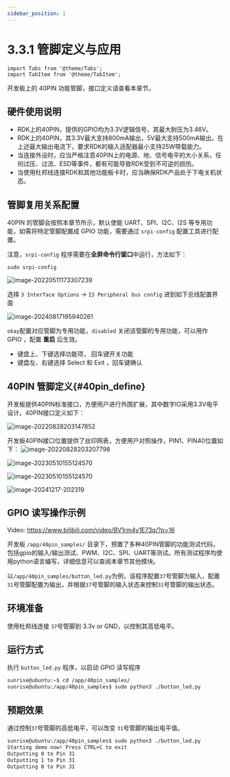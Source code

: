```yaml
---
sidebar_position: 1
---
```


# 3.3.1 管脚定义与应用

```mdx-code-block
import Tabs from '@theme/Tabs';
import TabItem from '@theme/TabItem';
```

开发板上的 40PIN 功能管脚，接口定义请查看本章节。

## 硬件使用说明

- RDK上的40PIN，提供的GPIO均为3.3V逻辑信号，其最大耐压为3.46V。
- RDK上的40PIN，其3.3V最大支持800mA输出，5V最大支持500mA输出。在上述最大输出电流下，要求RDK的输入适配器最小支持25W带载能力。
- 当连接外设时，应当严格注意40PIN上的电源、地、信号电平的大小关系，任何过压、过流、ESD等事件，都有可能导致RDK受到不可逆的损伤。
- 当使用杜邦线连接RDK和其他功能板卡时，应当确保RDK产品处于下电关机状态。

## 管脚复用关系配置

40PIN 的管脚会按照本章节所示，默认使能 UART、SPI、I2C、I2S 等专用功能，如需将特定管脚配置成 GPIO 功能，需要通过 `srpi-config` 配置工具进行配置。

注意，`srpi-config` 程序需要在**全屏命令行窗口**中运行，方法如下：

```
sudo srpi-config
```

![image-20220511173307239](https://rdk-doc.oss-cn-beijing.aliyuncs.com/doc/img/03_Basic_Application/03_40pin_user_guide/image/40pin_user_guide/image-20220511173307239.png)

选择 `3 Interface Options` -> `I3 Peripheral bus config` 进到如下总线配置界面

![image-20240817195940261](https://rdk-doc.oss-cn-beijing.aliyuncs.com/doc/img/03_Basic_Application/03_40pin_user_guide/image/40pin_user_guide/image-20240817195940261.png)

`okay`配置对应管脚为专用功能，`disabled` 关闭该管脚的专用功能，可以用作 GPIO ，配置 **重启** 后生效。

- 键盘上、下键选择功能项， 回车键开关功能
- 键盘左、右键选择  Select 和 Exit ，回车键确认

## 40PIN 管脚定义{#40pin_define}

开发板提供40PIN标准接口，方便用户进行外围扩展，其中数字IO采用3.3V电平设计。40PIN接口定义如下：

<Tabs groupId="rdk-type">
<TabItem value="x3" label="RDK X3">

![image-20220828203147852](https://rdk-doc.oss-cn-beijing.aliyuncs.com/doc/img/03_Basic_Application/03_40pin_user_guide/image/40pin_user_guide/image-20220828203147852.png)

开发板40PIN接口位置提供了丝印网表，方便用户对照操作，PIN1、PIN40位置如下：
![image-20220828203207798](https://rdk-doc.oss-cn-beijing.aliyuncs.com/doc/img/03_Basic_Application/03_40pin_user_guide/image/40pin_user_guide/image-20220828203207798.png)

</TabItem>

<TabItem value="x3md" label="RDK X3 Module">

![image-20230510155124570](https://rdk-doc.oss-cn-beijing.aliyuncs.com/doc/img/07_Advanced_development/01_hardware_development/rdk_x3_module/image/rdk_x3_module/image-20230510155124570.png)

</TabItem>

<TabItem value="ultra" label="RDK Ultra">

![image-20230510155124570](https://rdk-doc.oss-cn-beijing.aliyuncs.com/doc/img/03_Basic_Application/03_40pin_user_guide/image/40pin_user_guide/image-20230830194924570.png)

</TabItem>

<TabItem value="rdkx5" label="RDK X5">

![image-20241217-202319](https://rdk-doc.oss-cn-beijing.aliyuncs.com/doc/img/03_Basic_Application/03_40pin_user_guide/image/40pin_user_guide/image-20241217-202319.png)

</TabItem>

</Tabs>

## GPIO 读写操作示例

Video: https://www.bilibili.com/video/BV1rm4y1E73q/?p=16

开发板 `/app/40pin_samples/` 目录下，预置了多种40PIN管脚的功能测试代码，包括gpio的输入/输出测试、PWM、I2C、SPI、UART等测试。所有测试程序均使用python语言编写，详细信息可以查阅本章节其他模块。

以`/app/40pin_samples/button_led.py`为例，该程序配置`37`号管脚为输入，配置`31`号管脚配置为输出，并根据`37`号管脚的输入状态来控制`31`号管脚的输出状态。

## 环境准备
使用杜邦线连接 `37`号管脚到 3.3v or GND，以控制其高低电平。

## 运行方式
执行 `button_led.py` 程序，以启动 GPIO 读写程序

  ```bash
  sunrise@ubuntu:~$ cd /app/40pin_samples/
  sunrise@ubuntu:/app/40pin_samples$ sudo python3 ./button_led.py
  ```

## 预期效果
通过控制`37`号管脚的高低电平，可以改变 `31`号管脚的输出电平值。

  ```bash
  sunrise@ubuntu:/app/40pin_samples$ sudo python3 ./button_led.py
  Starting demo now! Press CTRL+C to exit
  Outputting 0 to Pin 31
  Outputting 1 to Pin 31
  Outputting 0 to Pin 31
  ```
